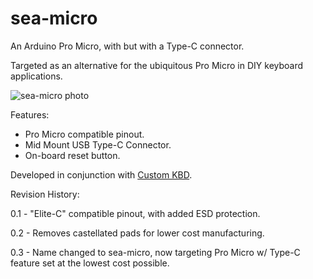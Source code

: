 # sea-micro

An Arduino Pro Micro, with but with a Type-C connector.

Targeted as an alternative for the ubiquitous Pro Micro in DIY keyboard applications.

![sea-micro photo](docs/sea-micro.jpeg)

Features:
- Pro Micro compatible pinout.
- Mid Mount USB Type-C Connector.
- On-board reset button.

Developed in conjunction with [Custom KBD](customkbd.com).

Revision History:

0.1 - "Elite-C" compatible pinout, with added ESD protection.

0.2 - Removes castellated pads for lower cost manufacturing.

0.3 - Name changed to sea-micro, now targeting Pro Micro w/ Type-C feature set at the lowest cost possible.

